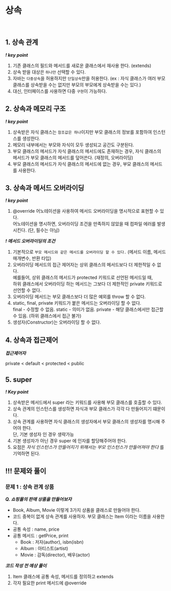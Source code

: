 # 상속
<br>

## 1. 상속 관계
***! key point***
1. 기존 클래스의 필드와 메서드를 새로운 클래스에서 재사용 한다. (extends)
2. 상속 받을 대상은 `하나만` 선택할 수 있다.
3. 자바는 `다중상속`을 허용하지만 `단일상속`만을 허용한다. (ex : 자식 클래스가 여러 부모 클래스를 상속받을 수는 없지만 부모의 부모에게 상속받을 수는 있다.)
4. 대신, 인터페이스를 사용하면 다중 `구현`이 가능하다.

## 2. 상속과 메모리 구조
***! key point***
1. 상속받은 자식 클래스는 `참조값은 하나`이지만 부모 클래스의 정보를 포함하여 인스턴스를 생성한다.
2. 메모리 내부에서는 부모와 자식이 모두 생성되고 공간도 구분된다.
3. 부모 클래스의 메서드가 자식 클래스의 메서드에도 존재하는 경우, 자식 클래스의 메서드가 부모 클래스의 메서드를 덮어쓴다. (재정의, 오버라이딩)
4. 부모 클래스의 메서드가 자식 클래스의 메서드에 없는 경우, 부모 클래스의 메서드를 사용한다.

## 3. 상속과 메서드 오버라이딩
***! key point***
1. @override 어노테이션을 사용하여 메서드 오버라이딩을 명시적으로 표현할 수 있다.
<br> 어노테이션을 명시하면, 오버라이딩 조건을 만족하지 않았을 때 컴파일 에러를 발생시킨다. (단, 필수는 아님)

***! 메서드 오버라이딩의 조건***
1. 기본적으로 `부모 메서드와 같은 메서드를 오버라이딩 할 수 있다.` (메서드 이름, 메서드 매개변수, 반환 타입)
2. 오버라이딩 메서드의 접근 제어자는 상위 클래스의 메서드보다 더 제한적일 수 없다.
<br>예를들어, 상위 클래스의 메서드가 protected 키워드로 선언된 메서드일 때,
<br>하위 클래스에서 오버라이딩 하는 메서드는 그보다 더 제한적인 private 키워드로 선언할 수 없다.
3. 오버라이딩 메서드는 부모 클래스보다 더 많은 예외를 throw 할 수 없다.
4. static, final, private 키워드가 붙은 메서드는 오버라이딩 할 수 없다.
<br>final - 수정할 수 없음.  static - 의미가 없음.  private - 해당 클래스에서만 접근할 수 있음. (하위 클래스에서 접근 불가)
5. 생성자(Constructor)는 오버라이딩 할 수 없다.

## 4. 상속과 접근제어
***접근제어자***

private < default < protected < public

## 5. super
***! Key point***
1. 상속받은 메서드에서 super 라는 키워드를 사용해 부모 클래스를 호출할 수 있다.
2. 상속 관계의 인스턴스를 생성하면 자식과 부모 클래스가 각각 다 만들어지기 떄문이다.
3. 상속 관계를 사용하면 자식 클래스의 생성자에서 부모 클래스의 생성자를 명시해 주어야 한다.
<br>단, 기본 생성자 인 경우 생략가능
4. 기본 생성자가 아닌 경우 super 에 인자를 할당해주어야 한다.
5. 요점은 *자식 인스턴스가 만들어지기 위해서는 부모 인스턴스가 만들어져야 한다* 를 기억하면 된다.


## !!! 문제와 풀이
### 문제 1 : 상속 관계 상품
***Q. 쇼핑몰의 판매 상품을 만들어보자***
- Book, Album, Movie 이렇게 3가지 상품을 클래스로 만들어야 한다.
- 코드 중복이 없게 상속 관계를 사용하자. 부모 클래스는 Item 이라는 이름을 사용한다.
- 공통 속성 : name, price
- 공통 메서드 : getPrice, print
  - Book : 저자(author), isbn(isbn)
  - Album : 아티스트(artist)
  - Movie : 감독(director), 배우(actor)

***코드 작성 전 예상 풀이***

1. Item 클래스에 공통 속성, 메서드를 정의하고 extends <br>
2. 각자 필요한 print 메서드에 @override















